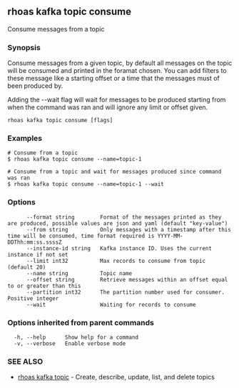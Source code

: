 ## rhoas kafka topic consume

Consume messages from a topic

### Synopsis

Consume messages from a given topic, by default all messages on the topic will be consumed and printed in the foramat chosen. You can add filters 
to these message like a starting offset or a time that the messages must of been produced by.

Adding the --wait flag will wait for messages to be produced starting from when the command was ran and will ignore any limit or offset given.


```
rhoas kafka topic consume [flags]
```

### Examples

```
# Consume from a topic
$ rhoas kafka topic consume --name=topic-1

# Consume from a topic and wait for messages produced since command was ran
$ rhoas kafka topic consume --name=topic-1 --wait

```

### Options

```
      --format string        Format of the messages printed as they are produced, possible values are json and yaml (default "key-value")
      --from string          Only messages with a timestamp after this time will be consumed, time format required is YYYY-MM-DDThh:mm:ss.ssssZ
      --instance-id string   Kafka instance ID. Uses the current instance if not set 
      --limit int32          Max records to consume from topic (default 20)
      --name string          Topic name
      --offset string        Retrieve messages within an offset equal to or greater than this
      --partition int32      The partition number used for consumer. Positive integer
      --wait                 Waiting for records to consume
```

### Options inherited from parent commands

```
  -h, --help      Show help for a command
  -v, --verbose   Enable verbose mode
```

### SEE ALSO

* [rhoas kafka topic](rhoas_kafka_topic.md)	 - Create, describe, update, list, and delete topics

